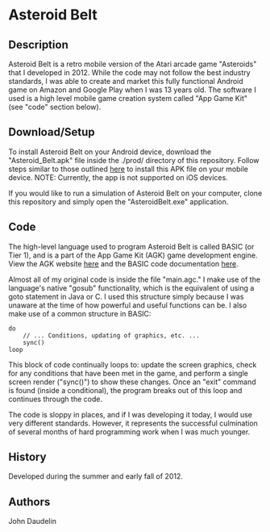 # Asteroid Belt

## Description

Asteroid Belt is a retro mobile version of the Atari arcade game "Asteroids" that I developed in 2012. While the code may not follow the best industry standards, I was able to create and market this fully functional Android game on Amazon and Google Play when I was 13 years old. The software I used is a high level mobile game creation system called "App Game Kit" (see "code" section below).

## Download/Setup

To install Asteroid Belt on your Android device, download the "Asteroid_Belt.apk" file inside the ./prod/ directory of this repository. Follow steps similar to those outlined [here](https://www.cnet.com/how-to/how-to-install-apps-outside-of-google-play/) to install this APK file on your mobile device. NOTE: Currently, the app is not supported on iOS devices.

If you would like to run a simulation of Asteroid Belt on your computer, clone this repository and simply open the "AsteroidBelt.exe" application.

## Code

The high-level language used to program Asteroid Belt is called BASIC (or Tier 1), and is a part of the App Game Kit (AGK) game development engine. View the AGK website [here](https://www.appgamekit.com/) and the BASIC code documentation [here](https://www.appgamekit.com/documentation/home.html).

Almost all of my original code is inside the file "main.agc." I make use of the language's native "gosub" functionality, which is the equivalent of using a goto statement in Java or C. I used this structure simply because I was unaware at the time of how powerful and useful functions can be. I also make use of a common structure in BASIC:

```
do
    // ... Conditions, updating of graphics, etc. ...
    sync()
loop
```

This block of code continually loops to: update the screen graphics, check for any conditions that have been met in the game, and perform a single screen render ("sync()") to show these changes. Once an "exit" command is found (inside a conditional), the program breaks out of this loop and continues through the code.

The code is sloppy in places, and if I was developing it today, I would use very different standards. However, it represents the successful culmination of several months of hard programming work when I was much younger.

## History

Developed during the summer and early fall of 2012.

## Authors

John Daudelin